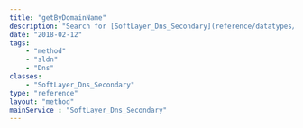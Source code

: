 ```yaml
---
title: "getByDomainName"
description: "Search for [SoftLayer_Dns_Secondary](reference/datatypes/SoftLayer_Dns_Secondary) records by domain name. getByDomainName() performs an inclusive search for secondary domain records, returning multiple records based on partial name matches. Use this method to locate secondary domain records if you don't have access to their id numbers. "
date: "2018-02-12"
tags:
    - "method"
    - "sldn"
    - "Dns"
classes:
    - "SoftLayer_Dns_Secondary"
type: "reference"
layout: "method"
mainService : "SoftLayer_Dns_Secondary"
---
```

